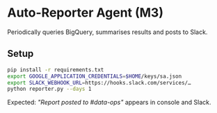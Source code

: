 # Auto-Reporter Agent (M3)

Periodically queries BigQuery, summarises results and posts to Slack.

## Setup
```bash
pip install -r requirements.txt
export GOOGLE_APPLICATION_CREDENTIALS=$HOME/keys/sa.json
export SLACK_WEBHOOK_URL=https://hooks.slack.com/services/…
python reporter.py --days 1
```

Expected: *"Report posted to #data-ops"* appears in console and Slack.
